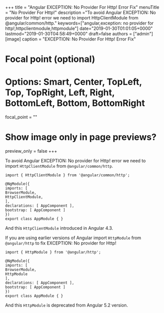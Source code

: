 +++
title = "Angular EXCEPTION: No Provider For Http! Error Fix"
menuTitle = "No Provider For Http!"
description ="To avoid Angular EXCEPTION: No provider for Http! error we need to import HttpClientModule from @angular/common/http."
keywords=["angular,exception: no provider for http!,httpclientmodule,httpmodule"]
date="2019-01-30T01:01:05+0000"
lastmod="2019-01-30T04:58:49+0000"
draft=false
authors = ["admin"]
[image]
  caption = "EXCEPTION: No Provider For Http! Error Fix"

  # Focal point (optional)
  # Options: Smart, Center, TopLeft, Top, TopRight, Left, Right, BottomLeft, Bottom, BottomRight
  focal_point = ""

  # Show image only in page previews?
  preview_only = false
+++

To avoid Angular EXCEPTION: No provider for Http! error we need to import `HttpClientModule` from `@angular/common/http`.

```
import { HttpClientModule } from '@angular/common/http';

@NgModule({
imports: [
BrowserModule,
HttpClientModule,
],
declarations: [ AppComponent ],
bootstrap: [ AppComponent ]
})
export class AppModule { }
```

And this `HttpClientModule` introduced in Angular 4.3.

If you are using earlier versions of Angular import `HttpModule` from `@angular/http` to fix EXCEPTION: No provider for Http!

```
import { HttpModule } from '@angular/http';

@NgModule({
imports: [
BrowserModule,
HttpModule
],
declarations: [ AppComponent ],
bootstrap: [ AppComponent ]
})
export class AppModule { }
```

And this `HttpModule` is deprecated from Angular 5.2 version.